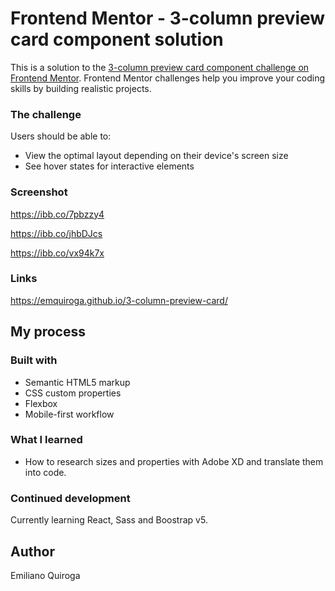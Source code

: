 # Frontend Mentor - 3-column preview card component solution

This is a solution to the [3-column preview card component challenge on Frontend Mentor](https://www.frontendmentor.io/challenges/3column-preview-card-component-pH92eAR2-). Frontend Mentor challenges help you improve your coding skills by building realistic projects.

### The challenge

Users should be able to:

- View the optimal layout depending on their device's screen size
- See hover states for interactive elements

### Screenshot

https://ibb.co/7pbzzy4

https://ibb.co/jhbDJcs

https://ibb.co/vx94k7x

### Links

https://emquiroga.github.io/3-column-preview-card/

## My process

### Built with

- Semantic HTML5 markup
- CSS custom properties
- Flexbox
- Mobile-first workflow

### What I learned

- How to research sizes and properties with Adobe XD and translate them into code.

### Continued development

Currently learning React, Sass and Boostrap v5.

## Author

Emiliano Quiroga
